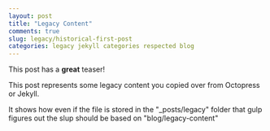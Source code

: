 ```yaml
---
layout: post
title: "Legacy Content"
comments: true
slug: legacy/historical-first-post
categories: legacy jekyll categories respected blog
---
```


This post has a **great** teaser!

<!-- more -->

This post represents some legacy content you copied over from Octopress or Jekyll.

It shows how even if the file is stored in the "_posts/legacy" folder that
gulp figures out the slup should be based on "blog/legacy-content"